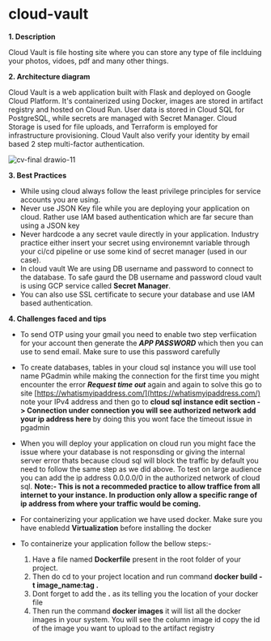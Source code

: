 # cloud-vault

<b>1. Description</b>

Cloud Vault is file hosting site where you can store any type of file inclduing your photos, vidoes, pdf and many other things. 

<b>2. Architecture diagram</b>  

Cloud Vault is a web application built with Flask and deployed on Google Cloud Platform. It's containerized using Docker, images are stored in artifact registry and hosted on Cloud Run. User data is stored in Cloud SQL for PostgreSQL, while secrets are managed with Secret Manager. Cloud Storage is used for file uploads, and Terraform is employed for infrastructure provisioning. Cloud Vault also verify your identity by email based 2 step multi-factor authentication.

![cv-final drawio-11](https://github.com/atharvjoshi34/cloud-vault/assets/109728276/e0ea34e3-c69d-44b9-8e11-56266e874716)

<b>3. Best Practices</b>

- While using cloud always follow the least privilege principles for service accounts you are using.
- Never use JSON Key file while you are deploying your application on cloud. Rather use IAM based authentication which are far secure than using a JSON key
- Never hardcode a any secret vaule directly in your application. Industry practice either insert your secret using environemnt variable through your ci/cd pipeline or use some kind of secret manager (used in our case).
- In cloud vault We are using DB username and password to connect to the database. To safe gaurd the DB username and password cloud vault is using GCP service called <b>Secret Manager</b>.
- You can also use SSL certificate to secure your database and use IAM based authentication.

<b>4. Challenges faced and tips</b>

- To send OTP using your gmail you need to enable two step verfiication for your account then generate the ***APP PASSWORD*** which then you can use to send email. Make sure to use this password carefully
- To create databases, tables in your cloud sql instance you will use tool name PGadmin while making the connection for the first time you might encounter the error ***Request time out*** again and again to solve this go to site [https://whatismyipaddress.com/](https://whatismyipaddress.com/) note your IPv4 address and then go to <b>cloud sql instance edit section -> Connection under connection you will see authorized network add your ip address here </b> by doing this you wont face the timeout issue in pgadmin
- When you will deploy your application on cloud run you might face the issue where your database is not responsding or giving the internal server error thats because cloud sql will block the traffic by default you need to follow the same step as we did above. To test on large audience you can add the ip address 0.0.0.0/0 in the authorized network of cloud sql. <b> Note:- This is not a recommeded practice to allow traffice from all internet to your instance. In production only allow a specific range of ip address from where your traffic would be coming.</b>
- For containerizing your application we have used docker. Make sure you have enabledd <b>Virtualization</b> before installing the docker
- To containerize your application follow the bellow steps:-
  <ol>
    <li>Have a file named <b>Dockerfile</b> present in the root folder of your project.</li>
    <li>Then do cd to your project location and run command <b> docker build -t image_name:tag .</b></li>
    <li>Dont forget to add the <b> .</b> as its telling you the location of your docker file</li>
    <li> Then run the command <b>docker images</b> it will list all the docker images in your system. You will see the column image id copy the id of the image you want to upload to the artifact registry</li>
    
  </ol>
